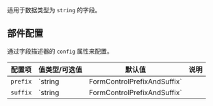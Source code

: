 适用于数据类型为 `string` 的字段。

## 部件配置

通过字段描述器的 `config` 属性来配置。

| 配置项 | 值类型/可选值 | 默认值 | 说明 |
| --- | --- | --- | --- |
| `prefix` | `string | FormControlPrefixAndSuffix` | | 详见 Petals 中 `TextInput` [API](https://petals.fxxk.design/controls/text-input/) 的 `prefix` 属性 |
| `suffix` | `string | FormControlPrefixAndSuffix` | | 详见 Petals 中 `TextInput` [API](https://petals.fxxk.design/controls/text-input/) 的 `suffix` 属性 |

